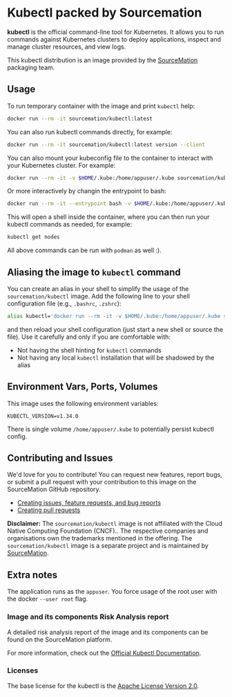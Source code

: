 # Kubectl packed by Sourcemation

**kubectl** is the official command-line tool for Kubernetes. It allows you to
run commands against Kubernetes clusters to deploy applications, inspect and
manage cluster resources, and view logs.

This kubectl distribution is an image provided by the
[SourceMation](https://sourcemation.com) packaging team.

## Usage

To run temporary container with the image and print `kubectl` help:

```bash
docker run --rm -it sourcemation/kubectl:latest
```

You can also run kubectl commands directly, for example:

```bash
docker run --rm -it sourcemation/kubectl:latest version --client
```

You can also mount your kubeconfig file to the container to interact with your
Kubernetes cluster. For example:

```bash
docker run --rm -it -v $HOME/.kube:/home/appuser/.kube sourcemation/kubectl:latest get pods
```

Or more interactively by changin the entrypoint to bash:

```bash
docker run --rm -it --entrypoint bash -v $HOME/.kube:/home/appuser/.kube sourcemation/kubectl:latest
```

This will open a shell inside the container, where you can then run your
kubectl commands as needed, for example:

```bash
kubectl get nodes
```

All above commands can be run with `podman` as well :).


## Aliasing the image to `kubectl` command

You can create an alias in your shell to simplify the usage of the `sourcemation/kubectl`
image. Add the following line to your shell configuration file (e.g., `.bashrc`, `.zshrc`):

```bash
alias kubectl='docker run --rm -it -v $HOME/.kube:/home/appuser/.kube sourcemation/kubectl:latest'
```

and then reload your shell configuration (just start a new shell or source the
file). Use it carefully and only if you are comfortable with:

- Not having the shell hinting for `kubectl` commands
- Not having any local `kubectl` installation that will be shadowed by the alias

## Environment Vars, Ports, Volumes

This image uses the following environment variables:

```
KUBECTL_VERSION=v1.34.0
```

There is single volume `/home/appuser/.kube` to potentially persist kubectl
config.

## Contributing and Issues

We'd love for you to contribute! You can request new features, report bugs, or
submit a pull request with your contribution to this image on the SourceMation
GitHub repository.

- [Creating issues, feature requests, and bug reports](https://github.com/SourceMation/images/issues/new/choose)
- [Creating pull requests](https://github.com/SourceMation/images/compare)

**Disclaimer:** The `sourcemation/kubectl` image is not affiliated with the
Cloud Native Computing Foundation (CNCF).. The respective companies and organisations
own the trademarks mentioned in the offering. The `sourcemation/kubectl` image
is a separate project and is maintained by
[SourceMation](https://sourcemation.com).

## Extra notes

The application runs as the `appuser`.
You force usage of the root user with the docker `--user root` flag.


### Image and its components Risk Analysis report

A detailed risk analysis report of the image and its components can be found on
the SourceMation platform.

For more information, check out the [Official Kubectl Documentation](https://kubernetes.io/docs/reference/kubectl/).

### Licenses

The base license for the kubectl is the [Apache License
Version 2.0](https://github.com/kubernetes/kubectl/blob/master/LICENSE).
